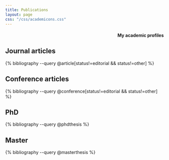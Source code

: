 ```yaml
---
title: Publications
layout: page
css: "/css/academicons.css"
---
```


<!-- My [Google Scholar](https://scholar.google.com/citations?user=rqfVsosAAAAJ) page.
 -->
<div style="text-align: right">
<h4 id="academic">My academic profiles</h4> <a target="_blank" href="https://scholar.google.com/citations?user=rqfVsosAAAAJ"><span class="ai ai-google-scholar ai-lg" style="color:#00B4A1" aria-hidden="true"></span></a> <a target="_blank" href="https://www.researchgate.net/profile/Mohamad_Ghassany"><span class="ai ai-researchgate ai-lg" style="color:#00B4A1" aria-hidden="true"></span></a> <a target="_blank" href="http://dblp.uni-trier.de/pers/hd/g/Ghassany:Mohamad"><span class="ai ai-dblp ai-lg" style="color:#00B4A1" aria-hidden="true"></span></a>
</div>

## Journal articles

{% bibliography --query @article[status!=editorial && status!=other] %}

## Conference articles

{% bibliography --query @conference[status!=editorial && status!=other] %}

## PhD

{% bibliography --query @phdthesis %}

## Master

{% bibliography --query @masterthesis %}
